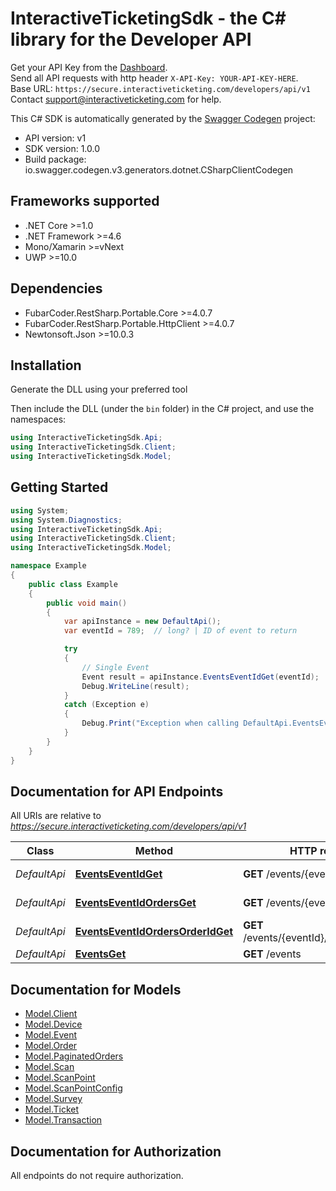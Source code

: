 # InteractiveTicketingSdk - the C# library for the Developer API

Get your API Key from the [Dashboard](/dashboard/).<br/>Send all API requests with http header `X-API-Key: YOUR-API-KEY-HERE`.<br/>Base URL: `https://secure.interactiveticketing.com/developers/api/v1`<br/>Contact support@interactiveticketing.com for help.

This C# SDK is automatically generated by the [Swagger Codegen](https://github.com/swagger-api/swagger-codegen) project:

- API version: v1
- SDK version: 1.0.0
- Build package: io.swagger.codegen.v3.generators.dotnet.CSharpClientCodegen

<a name="frameworks-supported"></a>
## Frameworks supported
- .NET Core >=1.0
- .NET Framework >=4.6
- Mono/Xamarin >=vNext
- UWP >=10.0

<a name="dependencies"></a>
## Dependencies
- FubarCoder.RestSharp.Portable.Core >=4.0.7
- FubarCoder.RestSharp.Portable.HttpClient >=4.0.7
- Newtonsoft.Json >=10.0.3

<a name="installation"></a>
## Installation
Generate the DLL using your preferred tool

Then include the DLL (under the `bin` folder) in the C# project, and use the namespaces:
```csharp
using InteractiveTicketingSdk.Api;
using InteractiveTicketingSdk.Client;
using InteractiveTicketingSdk.Model;
```
<a name="getting-started"></a>
## Getting Started

```csharp
using System;
using System.Diagnostics;
using InteractiveTicketingSdk.Api;
using InteractiveTicketingSdk.Client;
using InteractiveTicketingSdk.Model;

namespace Example
{
    public class Example
    {
        public void main()
        {
            var apiInstance = new DefaultApi();
            var eventId = 789;  // long? | ID of event to return

            try
            {
                // Single Event
                Event result = apiInstance.EventsEventIdGet(eventId);
                Debug.WriteLine(result);
            }
            catch (Exception e)
            {
                Debug.Print("Exception when calling DefaultApi.EventsEventIdGet: " + e.Message );
            }
        }
    }
}
```

<a name="documentation-for-api-endpoints"></a>
## Documentation for API Endpoints

All URIs are relative to *https://secure.interactiveticketing.com/developers/api/v1*

Class | Method | HTTP request | Description
------------ | ------------- | ------------- | -------------
*DefaultApi* | [**EventsEventIdGet**](docs/DefaultApi.md#eventseventidget) | **GET** /events/{eventId} | Single Event
*DefaultApi* | [**EventsEventIdOrdersGet**](docs/DefaultApi.md#eventseventidordersget) | **GET** /events/{eventId}/orders | Search Orders
*DefaultApi* | [**EventsEventIdOrdersOrderIdGet**](docs/DefaultApi.md#eventseventidordersorderidget) | **GET** /events/{eventId}/orders/{orderId} | Single Order
*DefaultApi* | [**EventsGet**](docs/DefaultApi.md#eventsget) | **GET** /events | All Events

<a name="documentation-for-models"></a>
## Documentation for Models

 - [Model.Client](docs/Client.md)
 - [Model.Device](docs/Device.md)
 - [Model.Event](docs/Event.md)
 - [Model.Order](docs/Order.md)
 - [Model.PaginatedOrders](docs/PaginatedOrders.md)
 - [Model.Scan](docs/Scan.md)
 - [Model.ScanPoint](docs/ScanPoint.md)
 - [Model.ScanPointConfig](docs/ScanPointConfig.md)
 - [Model.Survey](docs/Survey.md)
 - [Model.Ticket](docs/Ticket.md)
 - [Model.Transaction](docs/Transaction.md)

<a name="documentation-for-authorization"></a>
## Documentation for Authorization

All endpoints do not require authorization.
